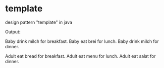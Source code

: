 # template
design pattern "template" in java

Output:

Baby drink milch for breakfast.
Baby eat brei for lunch.
Baby drink milch for dinner.

Adult eat bread for breakfast.
Adult eat menu for lunch.
Adult eat salat for dinner.